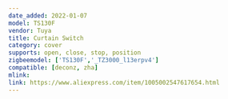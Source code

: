 ```yaml
---
date_added: 2022-01-07
model: TS130F
vendor: Tuya
title: Curtain Switch
category: cover
supports: open, close, stop, position
zigbeemodel: ['TS130F','_TZ3000_l13erpv4'] 
compatible: [deconz, zha]
mlink: 
link: https://www.aliexpress.com/item/1005002547617654.html
---
```


